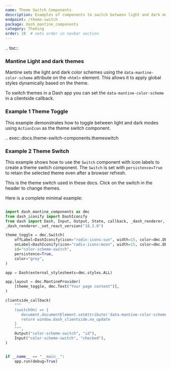 ```yaml
---
name: Theme Switch Components
description: Examples of components to switch between light and dark modes
endpoint: /theme-switch
package: dash_mantine_components
category: Theming
order: 10  # sets order in navbar section
---
```


.. toc::

### Mantine Light and dark themes

Mantine sets the light and dark color schemes using the `data-mantine-color-scheme` attribute on the `<html>` element.
This allows it to apply global styles dynamically based on the theme.

To switch themes in a Dash app you can set the `data-mantine-color-scheme` in a clientside callback.

### Example 1 Theme Toggle

This example demonstrates how to toggle between light and dark modes using  `ActionIcon` as the theme switch component.

.. exec::docs.theme-switch-components.themeswitch

### Example 2 Theme Switch

This example shows how to use the `Switch` component with icon labels to create a theme switch component.   The `Switch`
is set with `persistence=True` to retain the selected theme even after a browser refresh.

This is the theme switch used in these docs.  Click on the switch in the header to change themes.

Here is a complete minimal example:

```python

import dash_mantine_components as dmc
from dash_iconify import DashIconify
from dash import Dash, Input, Output, State, callback, _dash_renderer, html, clientside_callback
_dash_renderer._set_react_version("18.2.0")

theme_toggle = dmc.Switch(
    offLabel=DashIconify(icon="radix-icons:sun", width=15, color=dmc.DEFAULT_THEME["colors"]["yellow"][8]),
    onLabel=DashIconify(icon="radix-icons:moon", width=15, color=dmc.DEFAULT_THEME["colors"]["yellow"][6]),
    id="color-scheme-switch",
    persistence=True,
    color="grey",
)

app = Dash(external_stylesheets=dmc.styles.ALL)

app.layout = dmc.MantineProvider(
    [theme_toggle, dmc.Text("Your page content")],
)

clientside_callback(
    """
    (switchOn) => {
       document.documentElement.setAttribute('data-mantine-color-scheme', switchOn ? 'dark' : 'light');
       return window.dash_clientside.no_update
    }
    """,
    Output("color-scheme-switch", "id"),
    Input("color-scheme-switch", "checked"),
)


if __name__ == "__main__":
    app.run(debug=True)

```